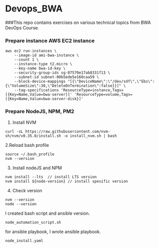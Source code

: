 # Devops_BWA

###This repo contains exercises on various technical topics from BWA DevOps Course. 
 
### Prepare instance AWS EC2 instance 

```
aws ec2 run-instances \
    --image-id ami-bwa-instance \
    --count 1 \
    --instance-type t2.micro \
    --key-name bwa-id-key \
    --security-group-ids sg-07570e17ab8331f13 \
    --subnet-id subnet-00b5ede5e160caa59 \
    --block-device-mappings "[{\"DeviceName\":\"/dev/sdf\",\"Ebs\":{\"VolumeSize\":30,\"DeleteOnTermination\":false}}]" \
    --tag-specifications 'ResourceType=instance,Tags=[{Key=Name,Value=bwa-server}]' 'ResourceType=volume,Tags=[{Key=Name,Value=bwa-server-disk}]'
  ```

### Prepare NodeJS, NPM, PM2

1. Install NVM 
```
curl -sL https://raw.githubusercontent.com/nvm-sh/nvm/v0.35.0/install.sh -o install_nvm.sh | bash
```
2.Reload bash profile
```
source ~/.bash_profile
nvm --version
```
3. Install nodeJS and NPM
```
nvm install --lts  // install LTS version 
nvm install ${node-version} // install spesific version
```
4. Check version 
```
nvm --version
node --version
```
I created bash script and ansible version. 
```
node_automation_script.sh 
```
for ansible playbook, I wrote ansible playbook.
```
node_install.yaml
```
